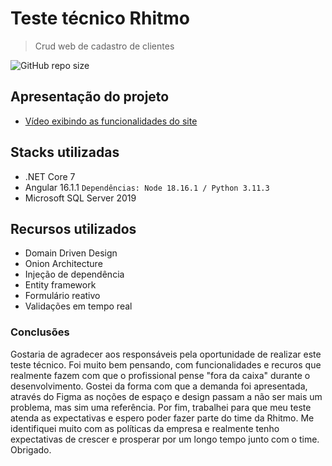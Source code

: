 # Teste técnico Rhitmo
> Crud web de cadastro de clientes

![GitHub repo size](https://img.shields.io/github/repo-size/guirms/site_estaciona_facil?style=for-the-badge)

## Apresentação do projeto
* [Vídeo exibindo as funcionalidades do site](https://youtu.be/kQC6KaK9zjQ)

## Stacks utilizadas

* .NET Core 7 
* Angular 16.1.1 `Dependências: Node 18.16.1 / Python 3.11.3`
* Microsoft SQL Server 2019

## Recursos utilizados
* Domain Driven Design
* Onion Architecture
* Injeção de dependência
* Entity framework
* Formulário reativo
* Validações em tempo real

### Conclusões

Gostaria de agradecer aos responsáveis pela oportunidade de realizar este teste técnico. Foi muito bem pensando, com funcionalidades e recuros que realmente fazem com que o profissional pense "fora da caixa" durante o desenvolvimento. Gostei da forma com que a demanda foi apresentada, através do Figma as noções de espaço e design passam a não ser mais um problema, mas sim uma referência. 
Por fim, trabalhei para que meu teste atenda as expectativas e espero poder fazer parte do time da Rhitmo. Me identifiquei muito com as políticas da empresa e realmente tenho expectativas de crescer e prosperar por um longo tempo junto com o time. Obrigado. 
